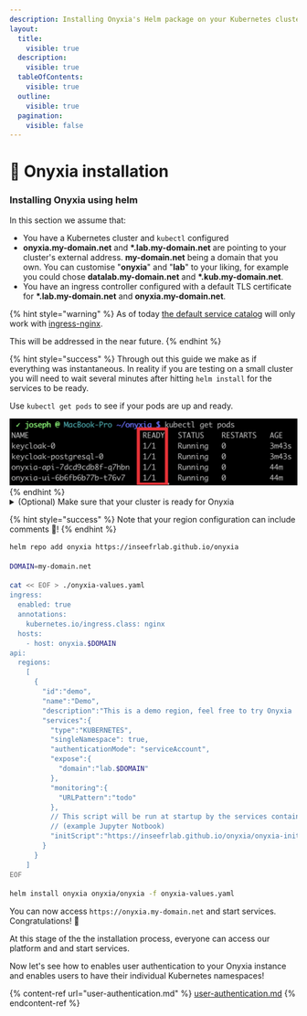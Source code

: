 ```yaml
---
description: Installing Onyxia's Helm package on your Kubernetes cluster
layout:
  title:
    visible: true
  description:
    visible: true
  tableOfContents:
    visible: true
  outline:
    visible: true
  pagination:
    visible: false
---
```


# 🐉 Onyxia installation

### Installing Onyxia using helm

In this section we assume that:

* You have a Kubernetes cluster and `kubectl` configured
* **onyxia.my-domain.net** and **\*.lab.my-domain.net** are pointing to your cluster's external address. **my-domain.net** being a domain that you own. You can customise "**onyxia**" and "**lab**" to your liking, for example you could chose **datalab.my-domain.net** and **\*.kub.my-domain.net**.
* You have an ingress controller configured with a default TLS certificate for **\*.lab.my-domain.net** and **onyxia.my-domain.net**.

{% hint style="warning" %}
As of today [the default service catalog](https://github.com/InseeFrLab/helm-charts-datascience) will only work with [ingress-nginx](https://kubernetes.github.io/ingress-nginx/).

This will be addressed in the near future.
{% endhint %}

{% hint style="success" %}
Through out this guide we make as if everything was instantaneous. In reality if you are testing on a small cluster you will need to wait several minutes after hitting `helm install` for the services to be ready.

Use `kubectl get pods` to see if your pods are up and ready.

<img src="../.gitbook/assets/image (23).png" alt="" data-size="original">
{% endhint %}

<details>

<summary>(Optional) Make sure that your cluster is ready for Onyxia</summary>

To make sure that your Kubernetes cluster is correctly configured let's deploy a test web app on it before deploying Onyxia.

<img src="../.gitbook/assets/image (16).png" alt="The hello world SPA deployed" data-size="original">

```bash
DOMAIN=my-domain.net

cat << EOF > ./test-spa-values.yaml
ingress:
  enabled: true
  annotations:
    kubernetes.io/ingress.class: nginx
  hosts:
    - host: test-spa.lab.$DOMAIN
EOF

helm repo add etalab https://etalab.github.io/helm-charts
helm install test-spa etalab/keycloakify-demo-app -f test-spa-values.yaml
echo "Navigate to https://test-spa.lab.$DOMAIN, see the Hello World"
helm uninstall test-spa
```

</details>

{% hint style="success" %}
Note that your region configuration can include comments 💬! &#x20;
{% endhint %}

```bash
helm repo add onyxia https://inseefrlab.github.io/onyxia

DOMAIN=my-domain.net

cat << EOF > ./onyxia-values.yaml
ingress:
  enabled: true
  annotations:
    kubernetes.io/ingress.class: nginx
  hosts:
    - host: onyxia.$DOMAIN
api:
  regions: 
    [
      {
        "id":"demo",
        "name":"Demo",
        "description":"This is a demo region, feel free to try Onyxia !",
        "services":{
          "type":"KUBERNETES",
          "singleNamespace": true,
          "authenticationMode": "serviceAccount",
          "expose":{
            "domain":"lab.$DOMAIN"
          },
          "monitoring":{
            "URLPattern":"todo"
          },
          // This script will be run at startup by the services containers
          // (example Jupyter Notbook)
          "initScript":"https://inseefrlab.github.io/onyxia/onyxia-init.sh"
        }
      }
    ]
EOF

helm install onyxia onyxia/onyxia -f onyxia-values.yaml
```

You can now access `https://onyxia.my-domain.net` and start services. Congratulations! 🥳

At this stage of the the installation process, everyone can access our platform and and start services.

Now let's see how to enables user authentication to your Onyxia instance and enables users to have their individual Kubernetes namespaces! &#x20;

{% content-ref url="user-authentication.md" %}
[user-authentication.md](user-authentication.md)
{% endcontent-ref %}

